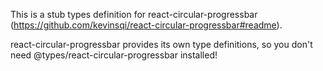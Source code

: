 This is a stub types definition for react-circular-progressbar (https://github.com/kevinsqi/react-circular-progressbar#readme).

react-circular-progressbar provides its own type definitions, so you don't need @types/react-circular-progressbar installed!